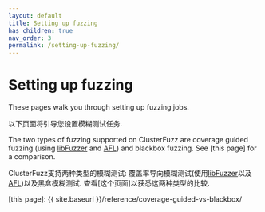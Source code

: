 ```yaml
---
layout: default
title: Setting up fuzzing
has_children: true
nav_order: 3
permalink: /setting-up-fuzzing/
---
```


# Setting up fuzzing

These pages walk you through setting up fuzzing jobs.

以下页面将引导您设置模糊测试任务.

The two types of fuzzing supported on ClusterFuzz are coverage guided fuzzing
(using [libFuzzer] and [AFL]) and blackbox fuzzing. See [this page] for a comparison.

ClusterFuzz支持两种类型的模糊测试: 覆盖率导向模糊测试(使用[libFuzzer]以及[AFL])以及黑盒模糊测试. 查看[这个页面]以获悉这两种类型的比较. 

[AFL]: http://lcamtuf.coredump.cx/afl/
[libFuzzer]: https://llvm.org/docs/LibFuzzer.html
[this page]: {{ site.baseurl }}/reference/coverage-guided-vs-blackbox/
